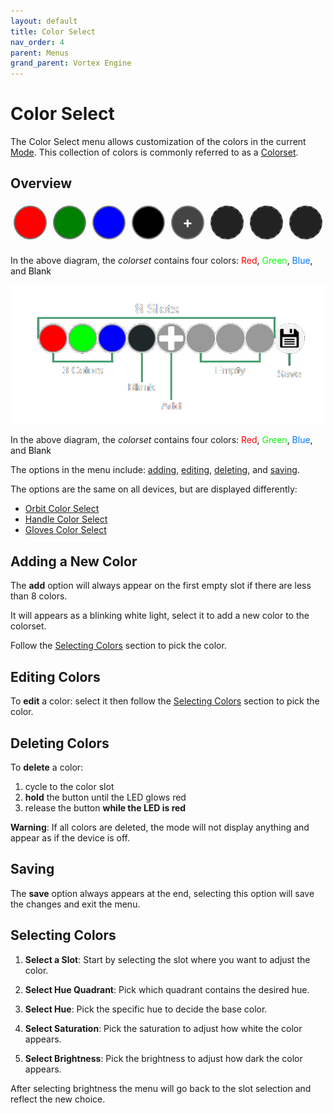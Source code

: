 ```yaml
---
layout: default
title: Color Select
nav_order: 4
parent: Menus
grand_parent: Vortex Engine
---
```


<style>
.slot {
    width: 50px;
    height: 50px;
    margin: 5px;
    border-radius: 50%;
    border: 2px solid #777;
    line-height: 50px;
    cursor: pointer;
    position: relative;
    display: inline-block;
    text-align: center;
}

.empty {
    background-color: #222;
    border: 2px dashed #555;
    cursor: default; /* No pointer cursor for empty slots */
}

.add-slot {
    background-color: #444;
    display: flex;
    justify-content: center;
    align-items: center;
    cursor: pointer;
}

.plus-icon {
    font-size: 24px;
    color: #fff;
    font-weight: bold;
    line-height: 1;
    margin: 0;
    padding: 0;
}

.save-slot {
    background-color: #888;
    background-size: cover;
}

@keyframes flashRed {
    0% { background-color: inherit; }
    50% { background-color: red; }
    100% { background-color: inherit; }
}
</style>

# Color Select

The Color Select menu allows customization of the colors in the current [Mode](mode.html). This collection of colors is commonly referred to as a [Colorset](colorsets.html).

## Overview

<div id="slots-container" style="display: flex; justify-content: center; margin-bottom: 20px;">
    <div class="slot" id="slot1" style="background-color: red;" onclick="editColor(1)"></div>
    <div class="slot" id="slot2" style="background-color: green;" onclick="editColor(2)"></div>
    <div class="slot" id="slot3" style="background-color: blue;" onclick="editColor(3)"></div>
    <div class="slot" id="slot4" style="background-color: black;" onclick="editColor(4)"></div>
    <div class="slot add-slot" id="slot5" onclick="addColor(5)">
        <div class="plus-icon">+</div>
    </div>
    <div class="slot empty" id="slot6"></div>
    <div class="slot empty" id="slot7"></div>
    <div class="slot empty" id="slot8"></div>
</div>

<script src="{{ '/assets/js/ColorSelect.js' | relative_url }}"></script>

<p>In the above diagram, the <em>colorset</em> contains four colors: 
<span style="color: #f00">Red</span>, 
<span style="color: #0f0">Green</span>, 
<span style="color: #07f">Blue</span>, and 
<span style="color: #090909">Blank</span></p>

<img src="assets/images/color-select.png">

In the above diagram, the _colorset_ contains four colors: <span style="color: #f00">Red</span>, <span style="color: #0f0">Green</span>, <span style="color: #07f">Blue</span>, and <span style="color: #090909">Blank</span>

The options in the menu include: [adding](color_select_menu.html#Editing-Color), [editing](color_select_menu.html#Editing-Color), [deleting](color_select_menu.html#Editing-Color), and [saving](color_select_menu.html#Editing-Color).

The options are the same on all devices, but are displayed differently:

 - [Orbit Color Select](orbit_color_select.html)
 - [Handle Color Select](handle_color_select.html)
 - [Gloves Color Select](gloves_color_select.html)

## Adding a New Color
The **add** option will always appear on the first empty slot if there are less than 8 colors.

It will appears as a blinking white light, select it to add a new color to the colorset.

Follow the [Selecting Colors](color_select_menu.html#Editing-Colo) section to pick the color.

## Editing Colors
To **edit** a color: select it then follow the [Selecting Colors](color_select_menu.html#Editing-Colo) section to pick the color.

## Deleting Colors

To **delete** a color:
 1. cycle to the color slot
 2. **hold** the button until the LED glows red
 3. release the button **while the LED is red**

**Warning**: If all colors are deleted, the mode will not display anything and appear as if the device is off.

## Saving

The **save** option always appears at the end, selecting this option will save the changes and exit the menu.

## Selecting Colors

 1. **Select a Slot**: Start by selecting the slot where you want to adjust the color.

 2. **Select Hue Quadrant**: Pick which quadrant contains the desired hue.

 3. **Select Hue**: Pick the specific hue to decide the base color.

 4. **Select Saturation**: Pick the saturation to adjust how white the color appears.

 5. **Select Brightness**: Pick the brightness to adjust how dark the color appears.

After selecting brightness the menu will go back to the slot selection and reflect the new choice.